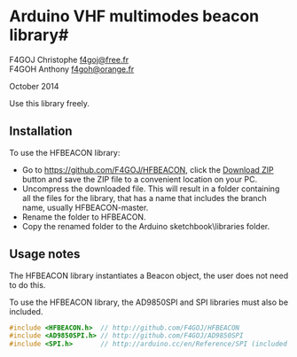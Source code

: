 # Arduino VHF multimodes beacon library#
F4GOJ Christophe f4goj@free.fr<br>
F4GOH Anthony f4goh@orange.fr

October 2014

Use this library freely.

## Installation ##
To use the HFBEACON library:  
- Go to https://github.com/F4GOJ/HFBEACON, click the [Download ZIP](https://github.com/F4GOJ/HFBEACON/archive/master.zip) button and save the ZIP file to a convenient location on your PC.
- Uncompress the downloaded file.  This will result in a folder containing all the files for the library, that has a name that includes the branch name, usually HFBEACON-master.
- Rename the folder to  HFBEACON.
- Copy the renamed folder to the Arduino sketchbook\libraries folder.


## Usage notes ##

The HFBEACON library instantiates a Beacon object, the user does not need to do this.

To use the HFBEACON library, the AD9850SPI and SPI libraries must also be included.


```c++
#include <HFBEACON.h>  // http://github.com/F4GOJ/HFBEACON
#include <AD9850SPI.h> // http://github.com/F4GOJ/AD9850SPI
#include <SPI.h>       // http://arduino.cc/en/Reference/SPI (included with Arduino IDE)
```
